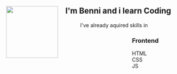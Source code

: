 <div style="background-image: url('https://miro.medium.com/max/1400/1*mWWz_fABgRc-W2s4VHF6PQ.gif'); width:1400px;">
<div style="float:left;">
<img src="https://media4.giphy.com/media/xTiIzJSKB4l7xTouE8/giphy.gif" width="140px" />
</div>
<h2 style="margin-left:160px;">I'm Benni and i learn Coding </h2>

<div style="margin-left:200px"> I've already aquired skills in</div>

<div style ="float:left; margin-left:200px;">
<h3> Frontend </h3>
HTML <br>
CSS <br>
JS <br>
</div>

<div style="float: right; margin-right:200px;">
<h3> Backend </h3>
BASH <br>
Cypress<br>
SQL <br>

</div>
</div>
